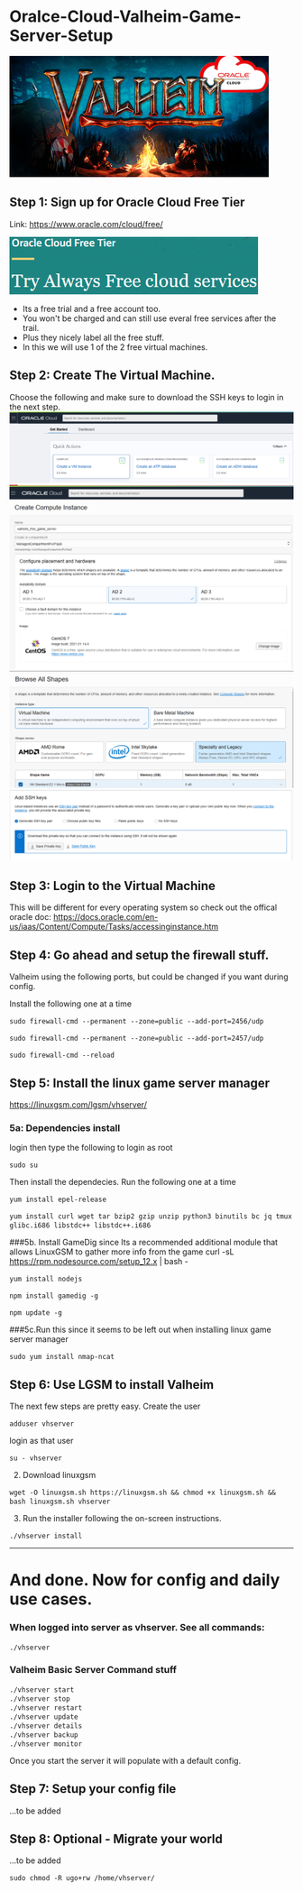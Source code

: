# Oralce-Cloud-Valheim-Game-Server-Setup
![valheim_oracle](docs/valheim_oracle.png)


## Step 1: Sign up for Oracle Cloud Free Tier
Link: https://www.oracle.com/cloud/free/

![valheim_oracle](docs/oracle_free_tier.png)
- Its a free trial and a free account too. 
- You won't be charged and can still use everal free services after the trail. 
- Plus they nicely label all the free stuff. 
- In this we will use 1 of the 2 free virtual machines. 



## Step 2: Create The Virtual Machine. 

Choose the following and make sure to download the SSH keys to login in the next step.
![valheim_oracle](docs/s1.jpg)
![valheim_oracle](docs/s2.jpg)
![valheim_oracle](docs/s3.jpg)
![valheim_oracle](docs/s4.jpg)

## Step 3: Login to the Virtual Machine

This will be different for every operating system so check out the offical oracle doc:
https://docs.oracle.com/en-us/iaas/Content/Compute/Tasks/accessinginstance.htm


## Step 4: Go ahead and setup the firewall stuff. 

Valheim using the following ports, but could be changed if you want during config. 

Install the following one at a time
```
sudo firewall-cmd --permanent --zone=public --add-port=2456/udp
```
```
sudo firewall-cmd --permanent --zone=public --add-port=2457/udp
```
```
sudo firewall-cmd --reload
```

## Step 5: Install the linux game server manager
https://linuxgsm.com/lgsm/vhserver/


### 5a: Dependencies install
login
then  type the following to login as root
```
sudo su 
```
Then install the dependecies. Run the following one at a time
```
yum install epel-release
```
```
yum install curl wget tar bzip2 gzip unzip python3 binutils bc jq tmux glibc.i686 libstdc++ libstdc++.i686
```
###5b. Install GameDig since 
Its a recommended additional module that allows LinuxGSM to gather more info from the game
curl -sL https://rpm.nodesource.com/setup_12.x | bash -
```
yum install nodejs
```
```
npm install gamedig -g
```
```
npm update -g
```
###5c.Run this since it seems to be left out when installing linux game server manager
```
sudo yum install nmap-ncat
```
## Step 6: Use LGSM to install Valheim

The next few steps are pretty easy. 
Create the user 
```
adduser vhserver
```
login as that user
```
su - vhserver
```
2. Download linuxgsm
```
wget -O linuxgsm.sh https://linuxgsm.sh && chmod +x linuxgsm.sh && bash linuxgsm.sh vhserver
```
3. Run the installer following the on-screen instructions.
```
./vhserver install
```
___
# And done. Now for config and daily use cases. 

### When logged into server as vhserver. See all commands:
```
./vhserver
```
### Valheim Basic Server Command stuff
```
./vhserver start
./vhserver stop
./vhserver restart
./vhserver update
./vhserver details
./vhserver backup
./vhserver monitor
```
Once you start the server it will populate with a default config. 

## Step 7: Setup your config file
...to be added

## Step 8: Optional - Migrate your world
...to be added
```
sudo chmod -R ugo+rw /home/vhserver/
```
